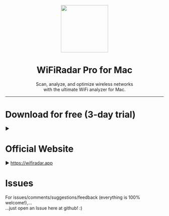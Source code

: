 <p align=center>
  <img height="150px" src="https://github.com/enSili-co/wifiradar pro/raw/main/images/logo.png"/>
</p>
<h1 align=center>WiFiRadar Pro for Mac</h1>
<p align=center>
  Scan, analyze, and optimize wireless networks<br/> with the ultimate WiFi analyzer for Mac.
</p>


---

# Download for free (3-day trial)

▶︎ 

# Official Website

▶︎ https://wifiradar.app

# Issues

For issues/comments/suggestions/feedback (everything is 100% welcome!),...    
...just open an Issue here at github! :)
